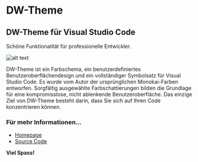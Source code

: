 # DW-Theme
## DW-Theme für Visual Studio Code
Schöne Funktionalität für professionelle Entwickler.

![alt text](https://wetter.dev/img/carbon.png)

DW-Theme ist ein Farbschema, ein benutzerdefiniertes Benutzeroberflächendesign und ein vollständiger Symbolsatz für Visual Studio Code. Es wurde vom Autor der ursprünglichen Monokai-Farben entworfen. Sorgfältig ausgewählte Farbschattierungen bilden die Grundlage für eine kompromisslose, nicht ablenkende Benutzeroberfläche. Das einzige Ziel von DW-Theme besteht darin, dass Sie sich auf Ihren Code konzentrieren können.

### Für mehr Informationen...
* [Homepage](https://wetter.dev)
* [Source Code](https://github.com/davidwetter/vsc-theme)

**Viel Spass!**
